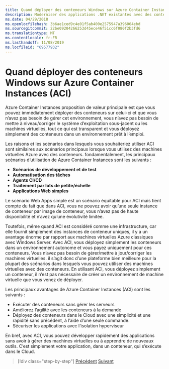 ```yaml
---
title: Quand déployer des conteneurs Windows sur Azure Container Instances (ACI)
description: Moderniser des applications .NET existantes avec des conteneurs Cloud et Windows Azure | Quand déployer des conteneurs Windows sur Azure Container Instances (ACI)
ms.date: 04/29/2018
ms.openlocfilehash: 3b6ae1ced9c4e01f5ab400e2575947a396064ebd
ms.sourcegitcommit: 22be09204266253d45ece46f51cc6f080f2b3fd6
ms.translationtype: MT
ms.contentlocale: fr-FR
ms.lasthandoff: 11/08/2019
ms.locfileid: "69577932"
---
```

# <a name="when-to-deploy-windows-containers-to-azure-container-instances-aci"></a>Quand déployer des conteneurs Windows sur Azure Container Instances (ACI)

Azure Container Instances proposition de valeur principale est que vous pouvez immédiatement déployer des conteneurs sur celui-ci et que vous n’avez pas besoin de gérer cet environnement, vous n’avez pas besoin de mettre à niveau/corriger le système d’exploitation sous-jacent ou les machines virtuelles, tout ce qui est transparent et vous déployez simplement des conteneurs dans un environnement prêt à l’emploi.

Les raisons et les scénarios dans lesquels vous souhaiteriez utiliser ACI sont similaires aux scénarios principaux lorsque vous utilisez des machines virtuelles Azure avec des conteneurs. fondamentalement, les principaux scénarios d’utilisation de Azure Container Instances sont les suivants :

- **Scénarios de développement et de test**
- **Automatisation des tâches**
- **Agents CI/CD**
- **Traitement par lots de petite/échelle**
- **Applications Web simples**

Le scénario Web Apps simple est un scénario équitable pour ACI mais tient compte du fait que dans ACI, vous ne pouvez avoir qu’une seule instance de conteneur par image de conteneur, vous n’avez pas de haute disponibilité et n’avez qu’une évolutivité limitée.

Toutefois, même quand ACI est considéré comme une infrastructure, car elle fournit simplement des instances de conteneur uniques, il y a un avantage énorme par rapport aux machines virtuelles Azure classiques avec Windows Server. Avec ACI, vous déployez simplement les conteneurs dans un environnement autonome et vous payez uniquement pour ces conteneurs. Vous n’avez pas besoin de gérer/mettre à jour/corriger les machines virtuelles. il s’agit donc d’une plateforme bien meilleure pour la plupart des scénarios dans lesquels vous pouvez utiliser des machines virtuelles avec des conteneurs. En utilisant ACI, vous déployez simplement un conteneur, il n’est pas nécessaire de créer un environnement de machine virtuelle que vous venez de déployer.

Les principaux avantages de Azure Container Instances (ACI) sont les suivants :

- Exécuter des conteneurs sans gérer les serveurs
- Améliorez l’agilité avec les conteneurs à la demande
- Déployez des conteneurs dans le Cloud avec une simplicité et une rapidité sans précédent, à l’aide d’une seule commande.
- Sécuriser les applications avec l’isolation hyperviseur

En bref, avec ACI, vous pouvez développer rapidement des applications sans avoir à gérer des machines virtuelles ou à apprendre de nouveaux outils. C’est simplement votre application, dans un conteneur, qui s’exécute dans le Cloud.

> [!div class="step-by-step"]
> [Précédent](when-to-deploy-windows-containers-to-azure-vms-iaas-cloud.md)
> [Suivant](when-to-deploy-windows-containers-to-azure-container-service-kubernetes.md)
